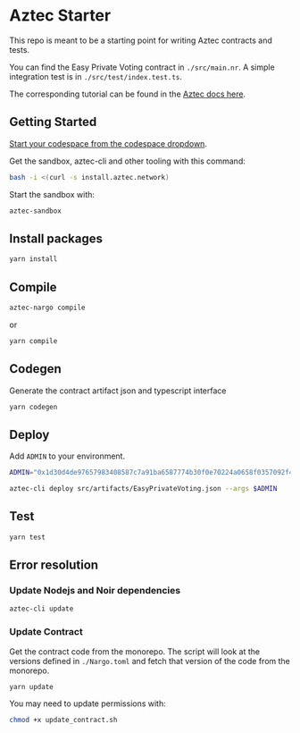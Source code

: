 # Aztec Starter

This repo is meant to be a starting point for writing Aztec contracts and tests.

You can find the Easy Private Voting contract in `./src/main.nr`. A simple integration test is in `./src/test/index.test.ts`.

The corresponding tutorial can be found in the [Aztec docs here](https://docs.aztec.network/dev_docs/tutorials/writing_private_voting_contract).

## Getting Started

[Start your codespace from the codespace dropdown](https://docs.github.com/en/codespaces/getting-started/quickstart).

Get the sandbox, aztec-cli and other tooling with this command:

```bash
bash -i <(curl -s install.aztec.network)
```

Start the sandbox with:

```bash
aztec-sandbox
```

## Install packages

```bash
yarn install
```

## Compile

```bash
aztec-nargo compile
```

or

```bash
yarn compile
```

## Codegen

Generate the contract artifact json and typescript interface

```bash
yarn codegen
```

## Deploy

Add `ADMIN` to your environment.

```bash
ADMIN="0x1d30d4de97657983408587c7a91ba6587774b30f0e70224a0658f0357092f495"
```

```bash
aztec-cli deploy src/artifacts/EasyPrivateVoting.json --args $ADMIN
```

## Test

```bash
yarn test
```

## Error resolution

### Update Nodejs and Noir dependencies

```bash
aztec-cli update
```

### Update Contract

Get the contract code from the monorepo. The script will look at the versions defined in `./Nargo.toml` and fetch that version of the code from the monorepo.

```bash
yarn update
```

You may need to update permissions with:

```bash
chmod +x update_contract.sh
```
